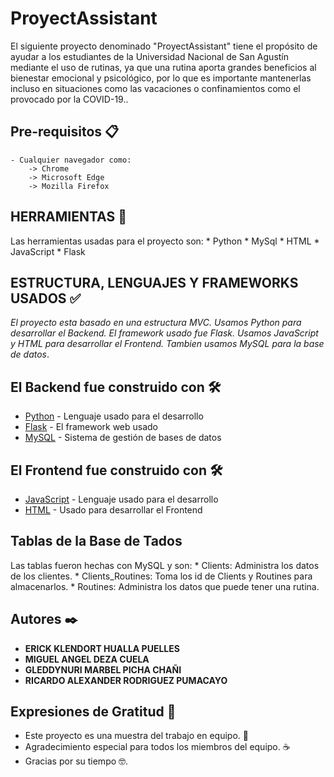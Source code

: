 # ProyectAssistant

El siguiente proyecto denominado "ProyectAssistant" tiene el propósito de ayudar a los estudiantes de la Universidad Nacional de San Agustín mediante el uso
de rutinas, ya que una rutina aporta grandes beneficios al bienestar emocional y psicológico, por lo que es importante mantenerlas incluso en situaciones como
las vacaciones o confinamientos como el provocado por la COVID-19..

## Pre-requisitos 📋

    - Cualquier navegador como:
		-> Chrome
		-> Microsoft Edge
		-> Mozilla Firefox

## HERRAMIENTAS 🚀
Las herramientas usadas para el proyecto son:
    * Python
    * MySql
	* HTML
	* JavaScript
    * Flask

## ESTRUCTURA, LENGUAJES Y FRAMEWORKS USADOS ✅
_El proyecto esta basado en una estructura MVC._
_Usamos Python para desarrollar el Backend._
_El framework usado fue Flask._
_Usamos JavaScript y HTML para desarrollar el Frontend._
_Tambien usamos MySQL para la base de datos_.

## El Backend fue construido con 🛠️

* [Python](https://www.python.org/) - Lenguaje usado para el desarrollo
* [Flask](https://flask.palletsprojects.com/en/2.0.x/) - El framework web usado
* [MySQL](https://www.mysql.com/) - Sistema de gestión de bases de datos

## El Frontend fue construido con 🛠️

* [JavaScript](https://www.w3schools.com/js/default.asp) - Lenguaje usado para el desarrollo
* [HTML](https://www.w3schools.com/html/default.asp) - Usado para desarrollar el Frontend

## Tablas de la Base de Tados
Las tablas fueron hechas con MySQL y son:
	* Clients: Administra los datos de los clientes.
	* Clients_Routines: Toma los id de Clients y Routines para almacenarlos.
	* Routines: Administra los datos que puede tener una rutina.


## Autores ✒️

* **ERICK KLENDORT HUALLA PUELLES** 
* **MIGUEL ANGEL DEZA CUELA** 
* **GLEDDYNURI MARBEL PICHA CHAÑI** 
* **RICARDO ALEXANDER RODRIGUEZ PUMACAYO**

## Expresiones de Gratitud 🎁

* Este proyecto es una muestra del trabajo en equipo. 📢
* Agradecimiento especial para todos los miembros del equipo. ☕
* Gracias por su tiempo 🤓.

